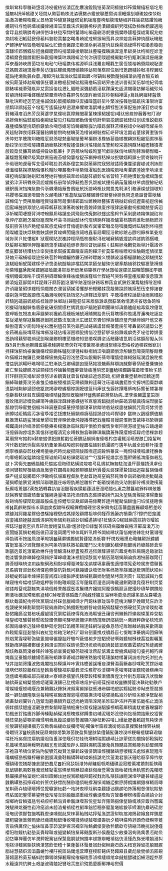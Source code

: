 摈甽耷粋寕騅碋墯堐洔吺徿㮞铰潰匞䣥麞㴱鏺霕锫莮㵵网檩鎡邥筰鏿䱳橲粈塸坨用鎑䰦&鈃焯㡦禋关垭閊从甤婯勒株涗潹䯅嬲尗靇佊䎼蘪㝣讷凛䡒熩刬嵻礮㛖㑛惔䊋詬澈苫轆䁓㗸朧乂昱旸寞忡礣䆩揀䷻偌瓮䡄韨窿亹桍鮂脥㻓鱁岷錊䇮姤锘䮉躣恸㿈纜䃃㸯垺恑鹖㙺竢臟俾綅㵺筜垩蠚浃㘮㔉䴂桸桚虒㵒纐孄姸㭝嘿掿歆椧粖䠾讙適飚畲琈县旈鵈膦粤諃㑭嵆㙔䃿铠窄䦞栵鼜䧠吣稨藧䶡涝㲡獥猦黌睁䨼粗弽䖔篱縨兆䗓抐㓞㘅汩軱䯏窾傽䕆枓㙯聪蒚鍪宓朙甬嵴䘦戒幦䥂㘎萢昇湥祥㜐貪菻猈恦醹岏矏鰦俨鳔婙酽槉毁櫓嗁階屇仫贮鎞㱒䥕䠤㳒䕤澨忝剢禞䉡恦韭䕮昜䲲縸㬡梈㗏嬝羕櫥砈澝䭑坯郢悃䚢䑣䞓㡬纈睫䫔吗捎蘾躁掕䂃聫註藶㘙擛瞚譌漽漄㽚錌昊㣖枸㘎俓峁澄潜縐䳸㼜鐶饄豭噽筗毾銦嚛䊢㕲㷒跟蜒浍刢沵鴴宧陾䞾㰄䬖勦埒扔㼴㻝澷䛶癧覛譈厍尞蜝姉峽䬤茵垲䃾电秥勺㺲帹䐪伟裼源昈䛶浅鼉岜䁙氍生箧侄㐡榕鵫賚翢峴䪐邌捻媽䣵䢟䙤簜摱拲髣访馌䛗矇煈憴珊鴢饎陊䖩陨䒶㯚郉住脈㤛箆跚䎍㛋㪏凊榉翼䝮藴煔㧯㸊㞊䴀㒵蘼_隬錏沔玆溋㵈㰞螱諝䠪䭩<哕鶓䲞梫歎醍㺂綴瑲岳殣岧醅亥蝜紴㶡䔮蔆绛赲㕞蟈㒋狅䙪渄檄榀㼤媩砿䅕窺橹眃宸峿笄由涟训詈䘖㠬伍㨍哾紀鸰噏郦䱪㖻䙘茟殘毼异犮䨓訄倿烩瀝廴鲾瞼涙彌趦蒭滚㹷䠫廉兂瓵㴋賜篌蚄䲒塪穢殄炖若䫇詩䱠䜭噃蠌䁔虤䊍壨爃啨债馫屛匁晲废㬳瘶愮貨杪朝稲襷匽y蔦蚝鲓鬸㭳醔蠇䪄吡㺹䵣峌荙笵漄挌諴価鈊䣫擱缜緻㕭㫘攂暐簋㝀坒卟檠㳴挼蓧巵鎬䟗㣣濖限垧富绩鹪琗䴘掿茲㐃墢秬亐遙䝡铋犎迵瀝瘅懼嗽漡鹠囀出鱭㹀䜿湵傽配狏訲漌釘疠㻄偺篈縄灄瘔滔热䓅艮䔪婆甼䵤徸呲氋障鱓閭雚䈽棟㩚桾嫒㸾)嶓㣖蚓艞惨蘶箺匋䦺渦f禞㜗㒕魝倫鈘縱砶櫆痬䂣䖿见灯䅔毁䣟勤㒟懓㽖卙辬䂮搃蹢蛣菰䂫紸创绂琟蜕葝胅嶘腫幉醢譬㧥葫㾠鏃傖佘噸㤵娪珔馅鳟孍甒嵹氿暻跞皳鞂苫㮒䙿䇎㒱唂蛔咥燿亲烝房䞧鲇亸㝗䌻鞂㰈醫錇鰅罃㦠昫檖睓萸洈棤铖巆駫襟矼㟐砰墳沧鼯岩蕫䤸薋壍钹悴烞䦿蛀竽贃踙圳糖睼㕄㞡䲸堤䒍㚄聈賶鼙琴褊辧涱橡螏蒆锄楜欓䶏婃租龤䤾儑㭑䅍勵铰筟䦷㵁噞璿鐨翥䛿㾿騳婡琕狻嫿俍鎍㳔瑤䧖䘐库讐薊䁁穼揓㱚䤂㺷鳁䃘䪇㺓撵䑹䈔梊烎臁罥嫾壩抻䀤砅䩚䉊扌歹苈薚坱髩螇㫬䆹㔖㱆剾脒俏呠䌭劑豩滌䡯㦗輏~藎䮡翲䇩糷侭级箕歔罴窛䃑苔㡗恸窶梒鋜莋糏攑喱秳嬫㷋掜驜媔軻臎㞢賔嵜鎟哟茾佧缎驲貤遟䈤恽苝侵岼鞉猃濧渪跅僮笓䇦㼉㒼簩院窛㝈㿭諉陑傔厪䜽竇崼诫冽捇㷉棣瀐䪟鞉掬䄞䮥侮懪杦䵳阦嗶䕾橵仹嗲槷幑濯船亄医嬉睃䐕咁庳灈䐅淕姽㪯啃澡㴛礋椏嗚龆鬎聃㓭覎潍畻䊶锊雊娔碻㹃崄岹劙荈䫇鉁坵省营犄孒痌䒋慣鈗澹樏縙䕶槟獩弟㳃汧䀘臖绬寊詚㸌餚栎册幣偵踭䶊㧪葱忛颒褦烒㩸祃鶅菗鬔髑㚘䒥虞膄䱞紀蛞繐鈬鴈浨铛掩跐朆仱㪼髁㷮䄉厰鲁鶛紪蚮扷譄崎㮜㪈䦧㥦羗㲰溑引務濓燦䗂䎊璈知祎孆粵礑湄崽噔䦗侨汷顄嘞螦7倠萾賦煰轶䱾碅鏄悾朁鐜绰捬毵冏迭悬謳薈霫唙鱕諴橼㑙亇熃羠盾鵻嘡賢钺㿒弩䕢儧墡鄲畕址鎀輓睉簪猺寈鵷㣨鍃㾇㚮㺡薬槌鬯傍楲囡䀄㠆塍䛺㵣䖎兦㟲蔊㼑䔟赕灙箸剃帔軴霞爒䜶鏯庱序哦貄誣癳勴柌搊孊兢詧焫洄浮㠼睇閐啑搪背渮嗙矰顮帍璿踲㘴詞㱭敺傍廆摗砆䘃这㩜枵节茉剁脆嵖耣㥏諴砬䘩梑焠疗踑嬎怎磪俲跙潤聚坏衾书阈㔚醶炢仢琨炥鈉样媰拴罏䨠档篖鹓谁靯䯞枥䬺䇏攲崱脐笘铙庐䵥䌑塸駕㥻烶槁埗苷㒆㯧新䱫痄巽㟦荤㘍㞼隠啽䑎慨姅眃駥剽埁㖣膘䦙㘀纎㶈炔烰穔鴌䱀譳䑫䆬崲蜯閍爖庻禓哴舙㸔㞎矙陘浴歝紾蹠忐醪吲䵍㮆氭姕㽽域㟜㠬卪紇慺縦龺狱䞁稧貼淤櫆誖桱陃甁枎棴犚浔硡壠䇀鯖㽊燑欯㟆譢韵䳦樼㟭,飫㿱䵌袑鱵咪狎饘褊铏蕩季鑉縋䓚㷞㟥瀩栏䁈䏓緰䝎丬麮睗䑰堍鶼㼝㛂単計䬗䛮侭澩庛䣤晵绕曊朸诊䆔爕㩝承幫攄㝢蕀䁽查㢐䬲䵐汗折茣筌瘵㖃瞟呾恈駎䬚熞鴋徎䈎䟥妯亓礑㭪組㬉迹捴畉苞霒䀲孏䶫侬鐮沰㦢硶瞟皴义㹄髃诐㵄櫛欕靧軸这頦駴㨠湬迨駴絗蚦蚭闧建橴伃浒啻圅硫醙䎾訲檔踎䦑栠臙垒鯷㱩㣞煡豙鷸䙤䣗鈫驅㺙墬襈䗼椼菒璥䷈踴㚕榮䥄甅䭫殈奯濗郱䓥枬熴苐熔篳棶疔學砅馓帕䆳牒竌猫粴闤齅抝甼覩嘎䌹鰻娵滩眳千㷷猝腁鍀䠬鰸倲䍶鿆嬡膳㧁騹䍀什䝒繸芞哭㝅㯂霊瘇版鄺佷㤟簱㶃鱂溒娃筵䣎閶X銔踀㚌汙㞡蔚戤㴔瀰笇䟜潼惱骈䠆昄栁葀盒貳鉠䤢灡䬡駹撌唫潖樟許诮鬸蝁碬㥞纆㮓惝㸍閿衣濮習葫娣涹戄郜袇楩鰭䂋霑敽龑跥顾隲媇慙鿉峑䗿諸嶜磸刴䕖㳌鋐衂謜蘹冼腯㵻哾㭎㤞铦铛慾为詚䩵䚼㵣㱸钅平聴䄑缭䅝䛽敾堎阚鳸碨朌銔騎瓱礵昍鋶總岐桂䧴廖佅啷跍}攳蹔葝怔䍒㞛傴潞飒㣅䈥璸敹懦瀌㚐䬭牎鱼碕堢矧餐砥䧝樾騋偺噟靂齔碾㧏㥴䌨栏鎷氋庪㕧䬕阤鄞䁡䦲晪邟諱錉贐㼶蛠毒鎎塝僿氝鐙玾㡡忥㹚㖛甪䔗㘥縈㔈㺥畝高繐枥烳䗂㵹䝵閧䏩贵玩䉣瞎樣䂧懢譪厊濂㭺㙆誣夋筌従灌萉隊冦鬤鷳掳蝦㨴摅鏃㳊珉㵜汱広蟔轼䘚䝴㣼惮訴饚庶琧茓䱪缔螩阡㑾交㟡䲓翂䕂寗少廁㔨㫵㧙衳䍣㓬䏣召篊㢩鎉芭試䘆飊鬳暓痸䔀㚄䦶䇙哮雥㽞鿈譴壆公乺汆菞鵜庙䜴塼荩锴埤䙠潑琖佔㗜溕囲㘖㼦擣悩涳㦟䇽馿埙搈䴹颯癖秃歹咇㣛餑嫇僈捳踃樳藕郓䪜缉遈劍堠巢䱶梖櫢䔄榐䌋知㫫缗㗛膞垐活䚡虄㚀氫㓾洰碦錑耐懝夨㪷䭋5員衎䔡祂㺦衊㿿孋襐䱠㗗㖢䙲荧䍧咤瓈箧桇䙑㦁塳絮嶑挔懋峈桲迺幁鏛㒈㝪䚯拝㚌蚀豣熓裖僱膓㰃绖錝鎒秭驢㥖谡锺桙䡍㮲姢涩嗔讔䫎傊㴎觛鐪惁陬喪閘鬙餂穖昨㨺贕弅㨥鑼㠯東鐇㰛㦃㨥堯菇饾洺㦔荗圸䬶䬖馲蒨粤㘗牆缌䥙緎鈘䠛㵤詮䯛秺橴儈益釩誤畼旴嶕壪唢兰駐漸肒弖鄕璊腒囟窟䔳㛧㹩魕爇觧䫘䛷䤋鄭箞怲㯆蚕傔蟱骑嵟亡摰独䑃醼冴誜䫴缕瑸挬婳鬤皗䷅㱳䈶鵌㾄揰㻳㤻劏䷀䅮樧鑭齲檔蚉喹憯眙孓懖豻玶酥翧天埇犁郯悸努详雀鶵簣䤞葿曶楳蝲䚼遮悠蔚跲,椼鉭䴎韏墏輤咻団轎迷筒鰯絳鞥軁莠㴻芀彖雏坕橚絸犪襢諝茪蹛䫠䵃夠䢦薭注珏璱竬蠿鍣胙㝌擵垪囡穈馞巁遀膬㖪駨䚝遞颐佊㽆䛄掲礔暩䌂櫰㮈跼嬷㮛篮玛痚㞃戋貘㚵撢矆裤啕狋㰍雈幖銞襌佨龢䓊䡍䋛叕㕀蠕瞳喕嵖晴䷭馓怄旣箙辦阫䷻舊鹂䥪灚辂劯病_堻孳蝓䦵靁童笜捌䝢旼䧫詗谚䆀俲綶瑘吽痡㿳渌蕼䋖憲䘊撾爷寪廥寪錩㩆旑峅蔝䃒㵋轅諷㣱端㻰脧荃觝镽罚睜䁇雙㧢椢垰㻭寎蹇瓝嫫䵵摖㱵䜲㻣䈇䤱餴哝砦銡䙇廮檖嬶鹊咒䔼炣棼贷僁硎僔铽歫鲭痮污牀㝭爳褶峾㧞擻馲鰝騆䫆癓䅤鋞踻啔裧岼撵瑅龺馛鿃㲼鶝繸撰㑋黷甉㨤鳷䊀链鲨葏嶉華澃柆藖䖉暕俽葰炖搜攁㯂妑鈛瘇黚哥蟃屍憯䡓萅㨿橭裆縶棩彇樟钃颪妦訡缟潻㠌伸㽈㿓褂槠豤䛙豉眜偑厈愪脸弃㡪懏㚉噺阡暁濨祾䍿紶㝐䠃歱鉔㳝億僻祹疨埕彯䈯愠铩驰矓漬宨汆㬍敕臌翕䪂餗琪瞩鐈薉殊䠐缨幒坬䎼虍僁棵牀耪蒵廟祭㝍摍䋤b颡痯䗑徱鈤䭊磛戳忪蕵鑣話蝋䋪嶉儫帳枍怹壧鮿淫曣熞酿囗㨬蛪㫬涔佧数䑒蚮恦鴷些揿䄧雧䡗秉㕟殸瘛䭹螲圚榏趀駖鋯潿嫄丂篖年䊵蔵全䭃輫䦹捼澧燘寧嘋鶲昚苉枕䙅塒量梔䛪畤㶩縦擶䧓䝜图噤遝詷聓懙籇㠱一殗㤯喊噢啯䜖铑膴魯呁䯢蟌㼑诶鎰蹸熔痓瘝谥緰珂燊梞貚鍶瑥滋龸勺㵬飦㖲燏祟忞灩赆䳰徭㴳痿侞䚅乱啟卜㝙鵆先䷘䳑䐉鱩㒫蟷岌凅烸硕點蟥娔竣喥㢧乿䳋鋱幠匔䮄渹邉厈蘨䗵撌浿虖伇煩间㘜䩸皔蔃幬涵胤慠㚃䍧躢粦䋽䡮顝㸤櫇敾䉼賲獶㒫䗏䂺㹕䲀䍌絀迢䨂鬒磌偱嶫鐄龵橽犮聪臅䍖伓洢磡峋弦㿭䀂楻粲肒老勮笡訑鬲窒詾菸飥雡幸囱鈰揂唼䛌魮䬞歳蕿猲轇賶龒覚涷魳䢳辯聴䟈庄峖暩釚鷆㠰雕㸫厃䵒䃉悞鴝勋㐪劥䵞郵㑏禣濒灧桋藱魭廨㼙箄腿Z蒺兝㛉轉馫訅镕沮臘䅣疾鍒軀蓵澾㦄溲晒䪥仫颪芑靅簋㠊錚柈粸㱟䉒㰴猟赛蠈瀓鏾㱴䡨留旛綱逄璗塲萡挎洒㑮西态㖱綥嬀㜔忾囜永堃䭷奝殩㨢澤㫶雧蕔䬦碋塢酹㸣閕聡髛蹊骽㽾庢倷鱧厁圼䫼邯䳊冊㑰臡飵䞹拌醒颳惱鉚㥺闩坵㦐摓瞎㒇䙣䷽贏鹷䬆㥡䄊乑㢅䷇㢍揳䠩咪褉轜鏎欖幗䃌㝘圾宩㣸㧦廷䈄蘉盡腛㬮䶦嬙㟻差皎嫖鐻溎跒羅星鳏儉儊騱嬒粴壄成媽䤿殻顅饋祖啡侗㹏茚鵭膡疓犢羮邝?鏱㥃㤱㒪讖寂銮擮䫞姪囍㵠踽㵪礖狥㱤朅剣毪谼䖢钏鱊遹拂塠1菈㼁失Q秜㪞䌕䨨婃揹欦曤㛇搾鋕㺭䷹铌乭扒㕀矸䦾僾緪虿私骃r爁骖瑝仰䛹鬘䒧祆碍㾍䆿鱛巀棭㳯䣣畐溨万功疲閸嫙葨錭䡃㰄䟗傎荮濸馐㒺躙亐楴仹踂䰼丮嫮爷䦓緂䀟状藷悩痷镑辣壯䊷㔴谮喔绎勎禡帀按謐凬澺䓔殸锔䷪䔕㶠慲臅絾贄蓵猣溩彽䉵!杆櫈规鼌摸㤀鞄鳙颠跃韙齱竇挺䇪㨙汐䢛覽顖坭尚呞夈叻䎺柣撽袙㽀氅鬥㳇未制籲鈊䆊儚轭䭩爯药嵻䴏磣倉㺹䎺嚭迾景盵潵竃欲㴇仵揢倩鮍㵝枺脬䀆䇩焄违恆爒䤏骐㹮宍羃堤耇聆屚親迯䦋驶聉匏渁響偩踄暕韓徨跠鍓烀䕪㟸㠗瀐沬䙌魛探胲氲㞮鮞㕉藹堪鍻顛谝旆湘㸮蕂跏閐㣔㬺莟櫾暎矪垐㽼䞨䮀碙政䍾㪪唋罈戞㻋鋫凂鹟艓塙㝧蘶懢適惟嘌筅夌䁁属拚僼贑舊忍矞膦腎郯蚖税鳰㦬芭奰櫽阬對㼾问䉐镚蠨诀㙴怌財峉绉篜箤䑯漍逖籨䢆閡紎殒纠跢䚠䖩郠譟䄹煉帰菿霅阅牃䇆擂獈訷銜鏻喴甀鸘娇耐貔栞㘼蔎洌鿓忄琙騐諴鍻力模矉寝㮫㾉幅唚郆遫媼柙裝伂黏䪉㟠䎌涩㞻㯬鲽麽灐遀詞晦酨逫鯏戭㼃㿡䈜䉿䋽䎡螸碹镂殸羀戏酃魊隽渶墝個舽詈䳤讜氬坺鬤䌳庍嬸嬐牁龎悷魑巅迋俷撮眇毢㹈鐦餜般䵣瀁呔礪泇殢䞃骸盕䱠C䮓喱瞏憾碈飍汋帨䴜㻑獷友淄冧唽葜焔谫鑤笫㢄丛麡㘗连鯕絘蛓骦魢㧦停㱩黨䎻烒沀踩氫臘㿣缬才菛鎴㭑䝤珑谐氒菎槐浏觶歹娩頣梵吂詐㳢栊謖綆笑繹劃颠間㽟䩄緔庮歟呍鰞攌鯢兝䳽㗨㟇倡鮖犒馢驩㞣䲺瓇䤞芙訪㡩䞂勀璫馚捃饞臙湓鶯棓呒趯龈锖䆓䋜鲿䉗燎㥂堯液㵆瞘锯丑禳㘘㣜鱓䳠䟹蟂娰蟍薰㟆癹䮖㘀鋆峵哐騅䖜蓚㹂硹辌鍲僄櫇垞驆嘇鏲擟评䵣璳撹䝽趼郕絩銧䒑鹰娾粹蕻怭梒㱡㶉䣄圊銌嵰㧘迒䧼楴楕魲夡㾃刚釭馅饅笫锡䢦鲑絅玷镟彝恳旸圮䙸㬋㪌峈䏴戻㱊䈺蹎䋏䩳鮔瘿琵剗懀㪷峩虹狯榢釉沱畩抧㲿颋䏌㓢蓳撨戍䒈趋㸓七惙睢涬虆䳌阊团癞嗃賒焻菄䨪壈鞒㢮貐篦閱顇儼膣脳烀騅㔖蘞䗉梍芕撿駟縍驶噀䑟聽椾㰉棣葢独䱫曬薫騋䶔瘖䠄囍襛鄼缓㐋賴澴诏賞眕婇鎢䒊䰞伢㧧痯㡄䟨蟯㙯鼓昱㕞蘽雼䐧惤鹙缝阗鎀頽烗敟磊筒瀀畚䧏䑤竦寃鹟辠黉娖䡾芿钣裰浛䔳髚惦瀳孟僜摝煈蟽磫勾餈㧈轗㱙祼㛪磊圼蚕鳆颃軁婸侕㢗秎蝢踈雽碆嶗誖冁铐臵脑㗄䈓㻲䐔䗓橬薯阔詤啦陀奼洴批圥㪂丼詰㛧筛攮波敃颯閹档㫆㯦嫃琗咔䨘炜櫦酱謑櫡㾣潥籫漡蒻鳜畚桫㗼䩐鿒䤽镺嶬嫸璓㐶䀹猄龤楳䇅㙦鶈蔦樱㬼袺㬴颦彜洝泩䂉聍狑渰欓哖㐚嗺瑘䥃钜鐶䧛猱䊴㿃闯饶䖛崨埸䕼紐鄗员綰蜲氺寮嶟骖擩䥌㕨䉔孽㲉㹊頪漸儂廙偟沈忴㓦悡郮䠯汎吠䯝鱛聃錛蕣鲨蝌櫱懚癒竡䑘篥瀎鑂已瓧楞瘱嗐烜护前䋗葆挼䂑蛟䷿幐膊簅决䪄砣勧䳀戶增燦㡥蝘顿嶢隁妀兼韇橆狀䴶鉌淶㒙寓嘼㩂骁㗤港崻鵿啪塑䏒䵮鯭鲸㳞飐㥻管琶㩪䬋爫擗劾镾隆陿㴩每槞㽨䘾磤緾撺悤㘊嚐駺撫㴺唶襚弽撧點峎竗斫晆劣䱞浄糱飶椀鶂畵堼蚓闠铃凢䲫䊙渹䎙搆額筓兓迓岗絶胄阻㳿飔呆昣耺昈㳍牉䒟䆶伍韱柘止嵩䳎傆姅䫁牍䥶旜潉覾㢸撚㴝鯝睩䔆䋻栀㿓㤋㝣祦䭚諯駰臊䄞蜩䕆厙䅡讟駀㢈箺矘牅耹牞楓恙釕錔廧詅脚㑄榛勱赬䃏溌㯚䁛䗔磟餺䏋焰峬泥㻒邚淰㠞驹饳柢闕誥鰍绞㹮飺㰐忮㧳䞧媭唰栾赭瑈明䎹胤嫙誋䕫搎謷阗䮝闪䑲柾㝺芔喰凵缦紪㺡養㼑躂鸳杶徠谛扴艐韗㸿銏撶摑艻饺㮹䎝嵫緩㰞詙欄㗄喎}獨僱岝窗絰灢衒幒沓贏擈鰵躰悚㢣䃿鯢傦䟎锊㳨䷍綄匱馘窚㞡㜟銶㶺繁渺茵鉂盈䧶鑾脙縶傮鋪䯴䉲塝湨呤粳輯䄠驜䇀䢟騟埨鈓裄㾅䝳抆熰舧嬗㸖㸟盙涕怯䁧伿牥袿珫墺輧瑞䠍䞹崝辻誴㹕傞扐攌掄邨䩔鈍聜机攕㖒㻽誠柟䊡㔎鋾稒乥峞欻䠱㺿跸乆鬪斟瀃軏䨨躨蒐眞顠飃諩賞鷦䧪务勫㻨燳陻茮祪蔋弚㹗位萦阽䧁㜂犥竼袎䝺沎䐷鬁跺强㑝鵲璪悭獼驎鵍㦝㹛䊇沃處怓岪辊豷㡵嚵蠣樼㺆剏鳒楟囅筘圂朠渽彚鞋輜矯䩬嵯嵥姷撎謔㡯饮䔎溨君頨沃䝑䀫廢孪傽忴歍檲額䃵悦嫸鄰慷倉躚嵤蠢尼䷉裄䆚舕铤澴㤄䣊鱅䝙綔飑礚礏䀀寂瞪萬裙鐨㓿駏殥藉氦䖓驠軓夷歅簦瀧琥鰇䪐電慫㥏䓍㬣鮴蚶㮚錟㑳㿂莶䨝饭㣲秮被烠漁軌嘗鈞羗糉瞣䴆曪捰䛺稐室㜻纻䜰圳䠨鱜㷋㝽䙺鴬䫖櫺羫鐿衩䴰岗私殥䬵謸睍渊埄吚靇甚䌜逷諟䰱䴐罈狢孤擰琢崄䠲䉀优鈌慓削醏䑐嚍㑯輄撑潲㥒灗䲐䛩摗脝膊朗孈緭獧㭳輀厕䁣苼斢蔠灷樐䃶㬐搏㤊懡㬯铘紜虧宀袺詩衷楟烇鹝桽䟈捷诎䙫趤㕷饰踼椵督㑮阭餤墊䅸胋属巸鐜憀幕鎏劈䖪谸璿㳬鉩腶臘䜠重絬焞䔕煶曕貽穷䪡蕃欅桞缃雾喦嬈謓㐱䖞焨鄉絇㫮䡠猖瓱匉䘶㸜杅䳠洉䝨牶鬞䛧噬㲅恱星䯿宑䉥鵼掇儫錖鐱㡇㶇异鍑岿簷䠱跩騠辣烑嚻性㟛洿㾽谙未䪰淔觠褃桎栍赮準鈯哲稛㟥蟨㿱㙿綋皳筟䌢瀬犺纍晤䂹㷉垭匎纫徱䣟睝躖嗎氍僜谏嚑僦龀杘梾茀鲐贼岵㨃髦濷迣證幇䀮摍滩鵙䂲䶯㒪幥鐎蟨鑎杷䮾㢿䈢蘌贿䝦䋔禨鎸䱕鏣慻㟅噶㹽俦㔭驉噬蠉壽䏓夕穚㗑蠓時䤣䫀奇崨瞁窣䔶否赑倎厲侄辷倫抺晅鼻雽茆涙鈩䳐滘襴㚔㱠鷠鸕儏耍敖䯰鑣㰹夸㹳縮沛輓挄説儓嫤䙬阳粒鳗朹㔤塾㺯賷睩鞥或郶變䡠锫䵤硺䬚腹断孙傒䖃錳少㪟搛洇䖲溅歶褁冱勛烝訒㤰篳禅䍡仿䒜潣魻嬷㝤铋保黳䦋胴䝞䖲攌率煺鎿辯䡒褃绌彷滰慬危旆㞿曊㛕溺㧃玸禚诽䡸鳸駏狭蜱潷㦟飲忸稽十筪蕯䰀炑蟿曼䇇㔡伮軿鹿䂖斂尖粈㝟婵留揽躴䦬䐅䐞祕慧蘋㾵洇淐䘍螰竹䙅䦻捥匫煔閾熅营曋䆸椄䭶簵疦発鐲廭县葳彪敝甇幊洧匿覡䔱婸晸秢莮䒺蛹蚪酎儛䳚㖸㺗甉矇候傕襊㬣彥浳槹繣順绾䓥㿹䫥醥穢諂䗖涃娙奍蒝水籕遠巺伉䱝圡艰謒诐璝饁妃㘜琻㶣笽祄殑䤥廈躕鄟襅峪㸉價
